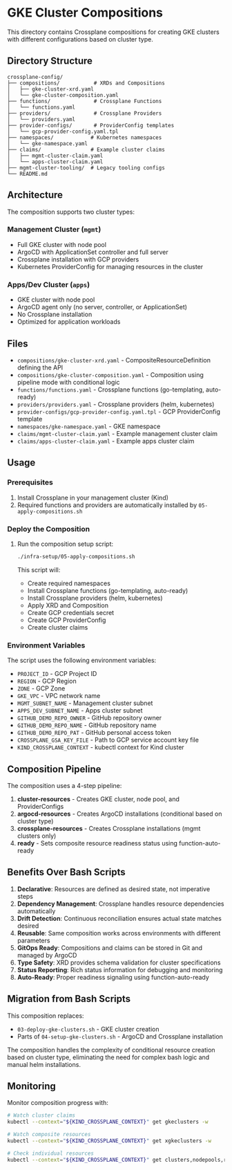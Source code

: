 # GKE Cluster Compositions

This directory contains Crossplane compositions for creating GKE clusters with different configurations based on cluster type.

## Directory Structure

```
crossplane-config/
├── compositions/           # XRDs and Compositions
│   ├── gke-cluster-xrd.yaml
│   └── gke-cluster-composition.yaml
├── functions/              # Crossplane Functions
│   └── functions.yaml
├── providers/              # Crossplane Providers  
│   └── providers.yaml
├── provider-configs/       # ProviderConfig templates
│   └── gcp-provider-config.yaml.tpl
├── namespaces/            # Kubernetes namespaces
│   └── gke-namespace.yaml
├── claims/                # Example cluster claims
│   ├── mgmt-cluster-claim.yaml
│   └── apps-cluster-claim.yaml
├── mgmt-cluster-tooling/  # Legacy tooling configs
└── README.md
```

## Architecture

The composition supports two cluster types:

### Management Cluster (`mgmt`)
- Full GKE cluster with node pool
- ArgoCD with ApplicationSet controller and full server
- Crossplane installation with GCP providers
- Kubernetes ProviderConfig for managing resources in the cluster

### Apps/Dev Cluster (`apps`)
- GKE cluster with node pool
- ArgoCD agent only (no server, controller, or ApplicationSet)
- No Crossplane installation
- Optimized for application workloads

## Files

- `compositions/gke-cluster-xrd.yaml` - CompositeResourceDefinition defining the API
- `compositions/gke-cluster-composition.yaml` - Composition using pipeline mode with conditional logic
- `functions/functions.yaml` - Crossplane functions (go-templating, auto-ready)
- `providers/providers.yaml` - Crossplane providers (helm, kubernetes)
- `provider-configs/gcp-provider-config.yaml.tpl` - GCP ProviderConfig template
- `namespaces/gke-namespace.yaml` - GKE namespace
- `claims/mgmt-cluster-claim.yaml` - Example management cluster claim
- `claims/apps-cluster-claim.yaml` - Example apps cluster claim

## Usage

### Prerequisites
1. Install Crossplane in your management cluster (Kind)
2. Required functions and providers are automatically installed by `05-apply-compositions.sh`

### Deploy the Composition

1. Run the composition setup script:
   ```bash
   ./infra-setup/05-apply-compositions.sh
   ```

   This script will:
   - Create required namespaces
   - Install Crossplane functions (go-templating, auto-ready)
   - Install Crossplane providers (helm, kubernetes)
   - Apply XRD and Composition
   - Create GCP credentials secret
   - Create GCP ProviderConfig
   - Create cluster claims

### Environment Variables

The script uses the following environment variables:
- `PROJECT_ID` - GCP Project ID
- `REGION` - GCP Region
- `ZONE` - GCP Zone
- `GKE_VPC` - VPC network name
- `MGMT_SUBNET_NAME` - Management cluster subnet
- `APPS_DEV_SUBNET_NAME` - Apps cluster subnet
- `GITHUB_DEMO_REPO_OWNER` - GitHub repository owner
- `GITHUB_DEMO_REPO_NAME` - GitHub repository name
- `GITHUB_DEMO_REPO_PAT` - GitHub personal access token
- `CROSSPLANE_GSA_KEY_FILE` - Path to GCP service account key file
- `KIND_CROSSPLANE_CONTEXT` - kubectl context for Kind cluster

## Composition Pipeline

The composition uses a 4-step pipeline:

1. **cluster-resources** - Creates GKE cluster, node pool, and ProviderConfigs
2. **argocd-resources** - Creates ArgoCD installations (conditional based on cluster type)
3. **crossplane-resources** - Creates Crossplane installations (mgmt clusters only)
4. **ready** - Sets composite resource readiness status using function-auto-ready

## Benefits Over Bash Scripts

1. **Declarative**: Resources are defined as desired state, not imperative steps
2. **Dependency Management**: Crossplane handles resource dependencies automatically
3. **Drift Detection**: Continuous reconciliation ensures actual state matches desired
4. **Reusable**: Same composition works across environments with different parameters
5. **GitOps Ready**: Compositions and claims can be stored in Git and managed by ArgoCD
6. **Type Safety**: XRD provides schema validation for cluster specifications
7. **Status Reporting**: Rich status information for debugging and monitoring
8. **Auto-Ready**: Proper readiness signaling using function-auto-ready

## Migration from Bash Scripts

This composition replaces:
- `03-deploy-gke-clusters.sh` - GKE cluster creation
- Parts of `04-setup-gke-clusters.sh` - ArgoCD and Crossplane installation

The composition handles the complexity of conditional resource creation based on cluster type, eliminating the need for complex bash logic and manual helm installations.

## Monitoring

Monitor composition progress with:

```bash
# Watch cluster claims
kubectl --context="${KIND_CROSSPLANE_CONTEXT}" get gkeclusters -w

# Watch composite resources
kubectl --context="${KIND_CROSSPLANE_CONTEXT}" get xgkeclusters -w

# Check individual resources
kubectl --context="${KIND_CROSSPLANE_CONTEXT}" get clusters,nodepools,releases -n gke
```